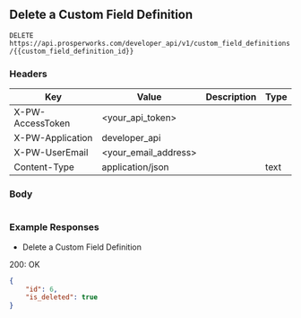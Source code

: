 ## Delete a Custom Field Definition

```DELETE https://api.prosperworks.com/developer_api/v1/custom_field_definitions/{{custom_field_definition_id}}```

### Headers

Key | Value | Description | Type
--- | --- | --- | ---
X-PW-AccessToken | <your_api_token> |  | 
X-PW-Application | developer_api |  | 
X-PW-UserEmail | <your_email_address> |  | 
Content-Type | application/json |  | text
### Body

```

```
### Example Responses

- Delete a Custom Field Definition

200: OK
```json
{
    "id": 6,
    "is_deleted": true
}
```